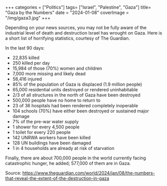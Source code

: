 +++
categories = ["Politics"]
tags= ["Israel", "Palestine", "Gaza"]
title= "Gaza by the Numbers"
date = "2024-01-08"
coverImage = "/img/gaza3.jpg"
+++

Depending on your news sources, you may not be fully aware of the industrial level of death and destruction Israel has wrought on Gaza. Here is a short list of horrifying statistics, courtesy of The Guardian.

<!--more-->

In the last 90 days:

- 22,835 killed
- 250 killed per day
- 15,984 of those (70%) women and children
- 7,000 more missing and likely dead
- 58,416 injured
- 85% of the population of Gaza is displaced (1.9 million people) 
- 65,000 residential units destroyed or rendered uninhabitable
- 2/3 of all structures in the north of Gaza have been destroyed
- 500,000 people have no home to return to
- 23 of 36 hospitals had been rendered completely inoperable
- 104 schools (70%) have either been destroyed or sustained major damage
- 7% of the pre-war water supply
- 1 shower for every 4,500 people
- 1 toilet for every 220 people
- 142 UNRWA workers have been killed
- 128 UN buildings have been damaged
- 1 in 4 households are already at risk of starvation

Finally, there are about 700,000 people in the world currently facing catastrophic hunger, he added; 577,000 of them are in Gaza.

Source: https://www.theguardian.com/world/2024/jan/08/the-numbers-that-reveal-the-extent-of-the-destruction-in-gaza
